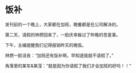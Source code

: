 # 饭补

发刊前的一个晚上，大家都在加班，晚餐都是在公司解决的。 

第二天，请假的林燃回来了，一脸庆幸躲过了昨晚的苦差事。 

下午，主编提醒我们记得报销昨天的晚饭。 

林燃一脸沮丧：“加班还有饭补啊，早知道我就不请假了。” 

角落里的某车&某滢：“就是因为你请假了我们才会加班的好吗！！”